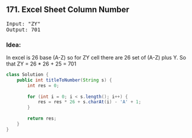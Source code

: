 ## 171. Excel Sheet Column Number

<pre>
Input: "ZY"
Output: 701
</pre>

### Idea:
In excel is 26 base (A-Z) so for ZY cell there are 26 set of (A-Z) plus Y.
So that ZY = 26 * 26 + 25 = 701


```java
class Solution {
    public int titleToNumber(String s) {
        int res = 0;
        
        for (int i = 0; i < s.length(); i++) {
            res = res * 26 + s.charAt(i) - 'A' + 1;
        }
        
        return res;
    }
}
```
